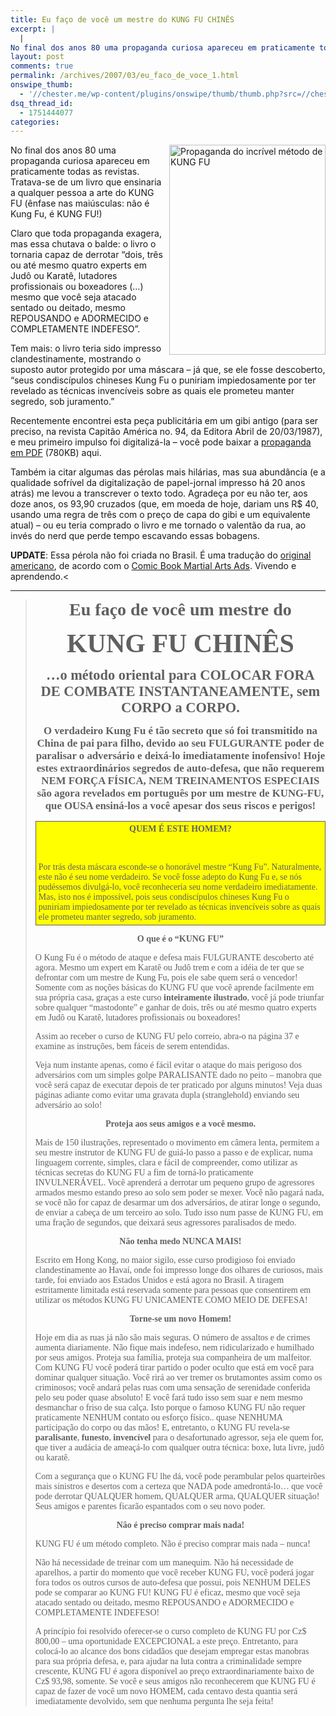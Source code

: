 ```yaml
---
title: Eu faço de você um mestre do KUNG FU CHINÊS
excerpt: |
  |
No final dos anos 80 uma propaganda curiosa apareceu em praticamente todas as revistas. Tratava-se de um livro que ensinaria a qualquer pessoa a arte do KUNG FU (ênfase nas maiúsculas: não é Kung Fu, é KUNG FU!) Claro que...
layout: post
comments: true
permalink: /archives/2007/03/eu_faco_de_voce_1.html
onswipe_thumb:
  - '//chester.me/wp-content/plugins/onswipe/thumb/thumb.php?src=//chester.me/archives/img/kungfu.jpg&amp;w=600&amp;h=800&amp;zc=1&amp;q=75&amp;f=0'
dsq_thread_id:
  - 1751444077
categories:
---
```

  <img title="Propaganda do incrível método de KUNG FU" src="//chester.me/archives/img/kungfu.jpg" width="250" height="336" align="right" style="margin-left:4px" />No final dos anos 80 uma propaganda curiosa apareceu em praticamente todas as revistas. Tratava-se de um livro que ensinaria a qualquer pessoa a arte do KUNG FU (ênfase nas maiúsculas: não é Kung Fu, é KUNG FU!)</p> <p>
Claro que toda propaganda exagera, mas essa chutava o balde: o livro o tornaria capaz de derrotar &#8220;dois, três ou até mesmo quatro experts em Judô ou Karatê, lutadores profissionais ou boxeadores (&#8230;) mesmo que você seja atacado sentado ou deitado, mesmo REPOUSANDO e ADORMECIDO e COMPLETAMENTE INDEFESO&#8221;.
  </p>

  <p>
Tem mais: o livro teria sido impresso clandestinamente, mostrando o suposto autor protegido por uma máscara &#8211; já que, se ele fosse descoberto, &#8220;seus condiscípulos chineses Kung Fu o puniriam impiedosamente por ter revelado as técnicas invencíveis sobre as quais ele prometeu manter segredo, sob juramento.&#8221;
  </p>

  <p>
Recentemente encontrei esta peça publicitária em um gibi antigo (para ser preciso, na revista Capitão América no. 94, da Editora Abril de 20/03/1987), e meu primeiro impulso foi digitalizá-la &#8211; você pode baixar a <a href="//chester.me/archives/img/kungfu.pdf">propaganda em PDF</a> (780KB) aqui.
  </p>

  <p>
Também ia citar algumas das pérolas mais hilárias, mas sua abundância (e a qualidade sofrível da digitalização de papel-jornal impresso há 20 anos atrás) me levou a transcrever o texto todo. Agradeça por eu não ter, aos doze anos, os 93,90 cruzados (que, em moeda de hoje, dariam uns R$ 40, usando uma regra de três com o preço de capa do gibi e um equivalente atual) &#8211; ou eu teria comprado o livro e me tornado o valentão da rua, ao invés do nerd que perde tempo escavando essas bobagens.
  </p>

<strong>UPDATE</strong>: Essa pérola não foi criada no Brasil. É uma tradução do <a href="http://www.mrdankelly.com/martialadimages/1971TheWresMasterXKung.jpg" >original americano</a>, de acordo com o <a href="http://www.mrdankelly.com/martialads.html" >Comic Book Martial Arts Ads</a>. Vivendo e aprendendo.<

<hr/>

<blockquote>
  <div style="text-align:center; font-family:Times, Times New Roman, serif; font-weight:bold; font-size:200%">
Eu faço de você um mestre do
  </div>

  <p>
  </p>

  <div style="text-align:center; font-family:Times, Times New Roman, serif; font-weight:bold; font-size:300%">
KUNG FU CHINÊS
  </div>

  <p>
  </p>

  <div style="text-align:center; font-family:Times, Times New Roman, serif; font-weight:bold; font-size:160%">
&#8230;o método oriental para COLOCAR FORA DE COMBATE INSTANTANEAMENTE, sem CORPO a CORPO.
  </div>

  <p>
  </p>

  <div style="text-align:center; font-family:Times, Times New Roman, serif; font-weight:bold; font-size:120%">
O verdadeiro Kung Fu é tão secreto que só foi transmitido na China de pai para filho, devido ao seu FULGURANTE poder de paralisar o adversário e deixá-lo imediatamente inofensivo! Hoje estes extraordinários segredos de auto-defesa, que não requerem NEM FORÇA FÍSICA, NEM TREINAMENTOS ESPECIAIS são agora revelados em português por um mestre de KUNG-FU, que OUSA ensiná-los a você apesar dos seus riscos e perigos!
  </div></p>

  <div style="background-color:yellow; border-style:solid; border-width:1px; padding:4px;">
<div style="text-align:center; font-family:Times, Times New Roman, serif">
  <b>QUEM É ESTE HOMEM?</b>
</div>

<p>
  <br /> <div style="font-family:Times, Times New Roman, serif">
Por trás desta máscara esconde-se o honorável mestre &#8220;Kung Fu&#8221;. Naturalmente, este não é seu nome verdadeiro. Se você fosse adepto do Kung Fu e, se nós pudéssemos divulgá-lo, você reconheceria seu nome verdadeiro imediatamente. Mas, isto nos é impossível, pois seus condiscípulos chineses Kung Fu o puniriam impiedosamente por ter revelado as técnicas invencíveis sobre as quais ele prometeu manter segredo, sob juramento.
  </div></div>

  <p style="text-align:center; font-family:Times, Times New Roman, serif">
<b>O que é o &#8220;KUNG FU&#8221;</b>
  </p>

  <p>
<span style="font-family:Times, Times New Roman, serif">O Kung Fu é o método de ataque e defesa mais FULGURANTE descoberto até agora. Mesmo um expert em Karatê ou Judô trem e com a idéia de ter que se defrontar com um mestre de Kung Fu, pois ele sabe quem será o vencedor! Somente com as noções básicas do KUNG FU que você aprende facilmente em sua própria casa, graças a este curso <b>inteiramente ilustrado</b>, você já pode triunfar sobre qualquer &#8220;mastodonte&#8221; e ganhar de dois, três ou até mesmo quatro experts em Judô ou Karatê, lutadores profissionais ou boxeadores!</span>
  </p>

  <p>
<span style="font-family:Times, Times New Roman, serif">Assim ao receber o curso de KUNG FU pelo correio, abra-o na página 37 e examine as instruções, bem fáceis de serem entendidas.</span>
  </p>

  <p>
<span style="font-family:Times, Times New Roman, serif">Veja num instante apenas, como é fácil evitar o ataque do mais perigoso dos adversários com um simples golpe PARALISANTE dado no peito &#8211; manobra que você será capaz de executar depois de ter praticado por alguns minutos! Veja duas páginas adiante como evitar uma gravata dupla (stranglehold) enviando seu adversário ao solo!</span>
  </p>

  <p style="text-align:center; font-family:Times, Times New Roman, serif">
<b>Proteja aos seus amigos e a você mesmo.</b>
  </p>

  <p>
<span style="font-family:Times, Times New Roman, serif">Mais de 150 ilustrações, representado o movimento em câmera lenta, permitem a seu mestre instrutor de KUNG FU de guiá-lo passo a passo e de explicar, numa linguagem corrente, simples, clara e fácil de compreender, como utilizar as técnicas secretas do KUNG FU a fim de torná-lo praticamente INVULNERÁVEL. Você aprenderá a derrotar um pequeno grupo de agressores armados mesmo estando preso ao solo sem poder se mexer. Você não pagará nada, se você não for capaz de desarmar um dos adversários, de atirar longe o segundo, de enviar a cabeça de um terceiro ao solo. Tudo isso num passe de KUNG FU, em uma fração de segundos, que deixará seus agressores paralisados de medo.</span>
  </p>

  <p style="text-align:center; font-family:Times, Times New Roman, serif">
<b>Não tenha medo NUNCA MAIS!</b>
  </p>

  <p>
<span style="font-family:Times, Times New Roman, serif">Escrito em Hong Kong, no maior sigilo, esse curso prodigioso foi enviado clandestinamente ao Havaí, onde foi impresso longe dos olhares de curiosos, mais tarde, foi enviado aos Estados Unidos e está agora no Brasil. A tiragem estritamente limitada está reservada somente para pessoas que consentirem em utilizar os métodos KUNG FU UNICAMENTE COMO MEIO DE DEFESA!</span>
  </p>

  <p style="text-align:center; font-family:Times, Times New Roman, serif">
<b>Torne-se um novo Homem!</b>
  </p>

  <p>
<span style="font-family:Times, Times New Roman, serif">Hoje em dia as ruas já não são mais seguras. O número de assaltos e de crimes aumenta diariamente. Não fique mais indefeso, nem ridicularizado e humilhado por seus amigos. Proteja sua família, proteja sua companheira de um malfeitor. Com KUNG FU você poderá tirar partido o poder oculto que está em você para dominar qualquer situação. Você rirá ao ver tremer os brutamontes assim como os criminosos; você andará pelas ruas com uma sensação de serenidade conferida pelo seu poder quase absoluto! E você fará tudo isso sem suar e nem mesmo desmanchar o friso de sua calça. Isto porque o famoso KUNG FU não requer praticamente NENHUM contato ou esforço físico.. quase NENHUMA participação do corpo ou das mãos! E, entretanto, o KUNG FU revela-se <b>paralisante</b>, <b>funesto</b>, <b>invencível</b> para o desafortunado agressor, seja ele quem for, que tiver a audácia de ameaçá-lo com qualquer outra técnica: boxe, luta livre, judô ou karatê.</span>
  </p>

  <p>
<span style="font-family:Times, Times New Roman, serif">Com a segurança que o KUNG FU lhe dá, você pode perambular pelos quarteirões mais sinistros e desertos com a certeza que NADA pode amedrontá-lo&#8230; que você pode derrotar QUALQUER homem, QUALQUER arma, QUALQUER situação! Seus amigos e parentes ficarão espantados com o seu novo poder.</span>
  </p>

  <p style="text-align:center; font-family:Times, Times New Roman, serif">
<b>Não é preciso comprar mais nada!</b>
  </p>

  <p>
<span style="font-family:Times, Times New Roman, serif">KUNG FU é um método completo. Não é preciso comprar mais nada &#8211; nunca!</span>
  </p>

  <p>
<span style="font-family:Times, Times New Roman, serif">Não há necessidade de treinar com um manequim. Não há necessidade de aparelhos, a partir do momento que você receber KUNG FU, você poderá jogar fora todos os outros cursos de auto-defesa que possui, pois NENHUM DELES pode se comparar ao KUNG FU! KUNG FU é eficaz, mesmo que você seja atacado sentado ou deitado, mesmo REPOUSANDO e ADORMECIDO e COMPLETAMENTE INDEFESO!</span>
  </p>

  <p>
<span style="font-family:Times, Times New Roman, serif">A princípio foi resolvido oferecer-se o curso completo de KUNG FU por Cz$ 800,00 &#8211; uma oportunidade EXCEPCIONAL a este preço. Entretanto, para colocá-lo ao alcance dos bons cidadãos que desejam empregar estas manobras para sua própria defesa, e, para ajudar na luta contra a criminalidade sempre crescente, KUNG FU é agora disponível ao preço extraordinariamente baixo de Cz$ 93,98, somente. Se você e seus amigos não reconhecerem que KUNG FU é capaz de fazer de você um novo HOMEM, cada centavo desta quantia será imediatamente devolvido, sem que nenhuma pergunta lhe seja feita!</span>
  </p></blockquote>
